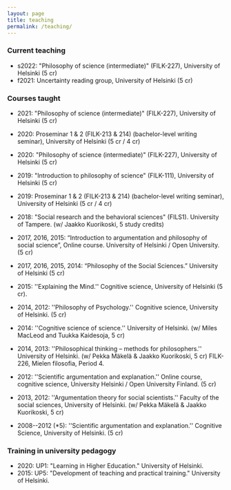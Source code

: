 ```yaml
---
layout: page
title: teaching
permalink: /teaching/
---
```


### Current teaching 

- s2022: "Philosophy of science (intermediate)" (FILK-227), University of Helsinki (5 cr)
- f2021: Uncertainty reading group, University of Helsinki (5 cr)

### Courses taught

- 2021: "Philosophy of science (intermediate)" (FILK-227), University of Helsinki (5 cr)
- 2020: Proseminar 1 & 2 (FILK-213 & 214) (bachelor-level writing seminar), University of Helsinki (5 cr / 4 cr)
- 2020: "Philosophy of science (intermediate)" (FILK-227), University of Helsinki (5 cr)
- 2019: "Introduction to philosophy of science" (FILK-111), University of Helsinki (5 cr)
- 2019: Proseminar 1 & 2 (FILK-213 & 214) (bachelor-level writing seminar), University of Helsinki (5 cr / 4 cr)

- 2018: "Social research and the behavioral sciences" (FILS1). University of Tampere. (w/ Jaakko Kuorikoski, 5 study credits)

- 2017, 2016, 2015: “Introduction to argumentation and philosophy of social science”, Online course. University of Helsinki / Open University.  (5 cr)

- 2017, 2016, 2015, 2014: “Philosophy of the Social Sciences.” University of Helsinki (5 cr)

- 2015: ''Explaining the Mind.'' Cognitive science, University of Helsinki (5 cr).

- 2014, 2012: ''Philosophy of Psychology.'' Cognitive science, University of Helsinki. (5 cr)

- 2014: ''Cognitive science of science.'' University of Helsinki. (w/ Miles MacLeod and Tuukka Kaidesoja, 5 cr)

- 2014, 2013: ''Philosophical thinking – methods for philosophers.'' University of Helsinki. (w/ Pekka Mäkelä \& Jaakko Kuorikoski, 5 cr)
FILK-226, Mielen filosofia, Period 4.
- 2012: ''Scientific argumentation and explanation.'' Online course, cognitive science, University Helsinki / Open University Finland. (5 cr)

- 2013, 2012: ''Argumentation theory for social scientists.'' Faculty of the social sciences, University of Helsinki. (w/ Pekka Mäkelä \& Jaakko Kuorikoski, 5 cr)

- 2008--2012 (*5): ''Scientific argumentation and explanation.'' Cognitive Science, University of Helsinki. (5 cr)


### Training in university pedagogy

- 2020: UP1: "Learning in Higher Education." University of Helsinki.
- 2015: UP5: "Development of teaching and practical training." University of Helsinki.
